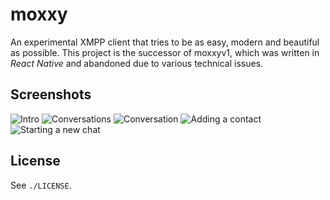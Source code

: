 # moxxy

An experimental XMPP client that tries to be as easy, modern and beautiful as possible. This project
is the successor of moxxyv1, which was written in *React Native* and abandoned due to various technical
issues.

## Screenshots

![Intro](assets/repo/intro.png)
![Conversations](assets/repo/conversations.png)
![Conversation](assets/repo/conversation.png)
![Adding a contact](assets/repo/add_contact.png)
![Starting a new chat](assets/repo/start_chat.png)

## License

See `./LICENSE`.

